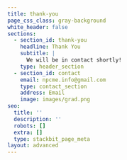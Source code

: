 ```yaml
---
title: thank-you
page_css_class: gray-background
white_header: false
sections:
  - section_id: thank-you
    headline: Thank You
    subtitle: |
      We will be in contact shortly!
    type: header_section
  - section_id: contact
    email: npcme.info@gmail.com
    type: contact_section
    address: Email
    image: images/grad.png
seo:
  title: ''
  description: ''
  robots: []
  extra: []
  type: stackbit_page_meta
layout: advanced
---
```

